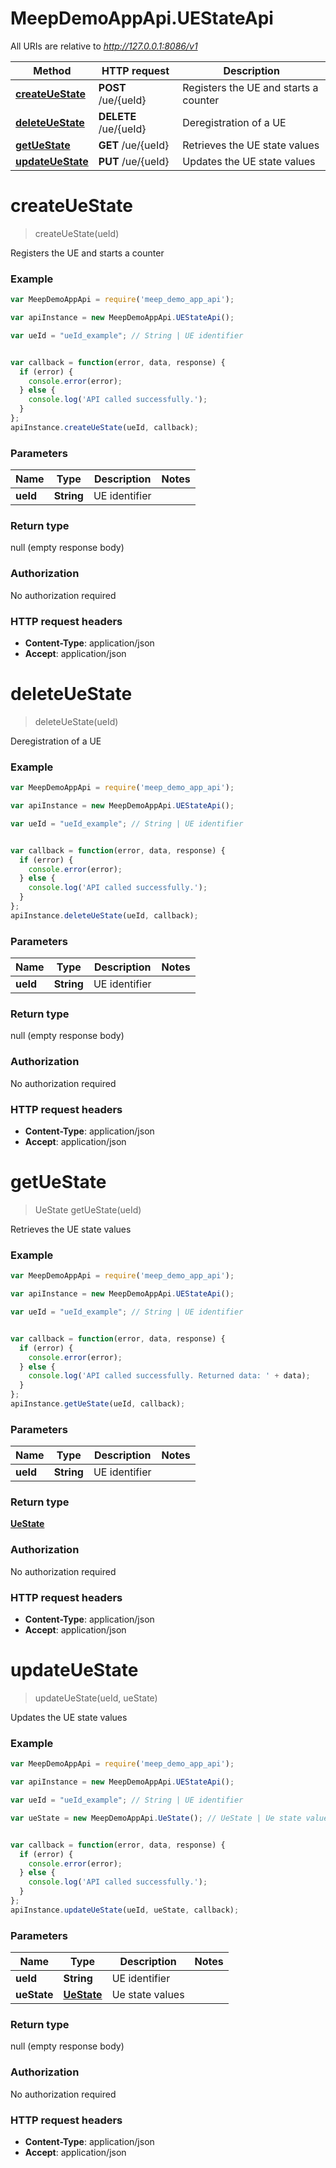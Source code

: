 # MeepDemoAppApi.UEStateApi

All URIs are relative to *http://127.0.0.1:8086/v1*

Method | HTTP request | Description
------------- | ------------- | -------------
[**createUeState**](UEStateApi.md#createUeState) | **POST** /ue/{ueId} | Registers the UE and starts a counter
[**deleteUeState**](UEStateApi.md#deleteUeState) | **DELETE** /ue/{ueId} | Deregistration of a UE
[**getUeState**](UEStateApi.md#getUeState) | **GET** /ue/{ueId} | Retrieves the UE state values
[**updateUeState**](UEStateApi.md#updateUeState) | **PUT** /ue/{ueId} | Updates the UE state values


<a name="createUeState"></a>
# **createUeState**
> createUeState(ueId)

Registers the UE and starts a counter



### Example
```javascript
var MeepDemoAppApi = require('meep_demo_app_api');

var apiInstance = new MeepDemoAppApi.UEStateApi();

var ueId = "ueId_example"; // String | UE identifier


var callback = function(error, data, response) {
  if (error) {
    console.error(error);
  } else {
    console.log('API called successfully.');
  }
};
apiInstance.createUeState(ueId, callback);
```

### Parameters

Name | Type | Description  | Notes
------------- | ------------- | ------------- | -------------
 **ueId** | **String**| UE identifier | 

### Return type

null (empty response body)

### Authorization

No authorization required

### HTTP request headers

 - **Content-Type**: application/json
 - **Accept**: application/json

<a name="deleteUeState"></a>
# **deleteUeState**
> deleteUeState(ueId)

Deregistration of a UE



### Example
```javascript
var MeepDemoAppApi = require('meep_demo_app_api');

var apiInstance = new MeepDemoAppApi.UEStateApi();

var ueId = "ueId_example"; // String | UE identifier


var callback = function(error, data, response) {
  if (error) {
    console.error(error);
  } else {
    console.log('API called successfully.');
  }
};
apiInstance.deleteUeState(ueId, callback);
```

### Parameters

Name | Type | Description  | Notes
------------- | ------------- | ------------- | -------------
 **ueId** | **String**| UE identifier | 

### Return type

null (empty response body)

### Authorization

No authorization required

### HTTP request headers

 - **Content-Type**: application/json
 - **Accept**: application/json

<a name="getUeState"></a>
# **getUeState**
> UeState getUeState(ueId)

Retrieves the UE state values



### Example
```javascript
var MeepDemoAppApi = require('meep_demo_app_api');

var apiInstance = new MeepDemoAppApi.UEStateApi();

var ueId = "ueId_example"; // String | UE identifier


var callback = function(error, data, response) {
  if (error) {
    console.error(error);
  } else {
    console.log('API called successfully. Returned data: ' + data);
  }
};
apiInstance.getUeState(ueId, callback);
```

### Parameters

Name | Type | Description  | Notes
------------- | ------------- | ------------- | -------------
 **ueId** | **String**| UE identifier | 

### Return type

[**UeState**](UeState.md)

### Authorization

No authorization required

### HTTP request headers

 - **Content-Type**: application/json
 - **Accept**: application/json

<a name="updateUeState"></a>
# **updateUeState**
> updateUeState(ueId, ueState)

Updates the UE state values



### Example
```javascript
var MeepDemoAppApi = require('meep_demo_app_api');

var apiInstance = new MeepDemoAppApi.UEStateApi();

var ueId = "ueId_example"; // String | UE identifier

var ueState = new MeepDemoAppApi.UeState(); // UeState | Ue state values


var callback = function(error, data, response) {
  if (error) {
    console.error(error);
  } else {
    console.log('API called successfully.');
  }
};
apiInstance.updateUeState(ueId, ueState, callback);
```

### Parameters

Name | Type | Description  | Notes
------------- | ------------- | ------------- | -------------
 **ueId** | **String**| UE identifier | 
 **ueState** | [**UeState**](UeState.md)| Ue state values | 

### Return type

null (empty response body)

### Authorization

No authorization required

### HTTP request headers

 - **Content-Type**: application/json
 - **Accept**: application/json

